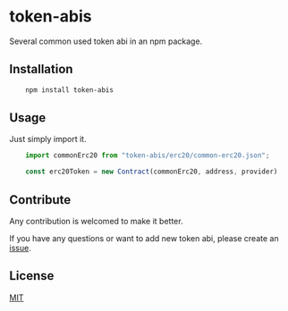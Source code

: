 # token-abis

Several common used token abi in an npm package.

## Installation

```sh
    npm install token-abis
```

## Usage

Just simply import it.

```javascript
    import commonErc20 from "token-abis/erc20/common-erc20.json";

    const erc20Token = new Contract(commonErc20, address, provider)
```

## Contribute

Any contribution is welcomed to make it better.

If you have any questions or want to add new token abi, please create an [issue](https://github.com/0xWheelFactory/TokenABIs/issues).

## License

[MIT](LICENSE)
